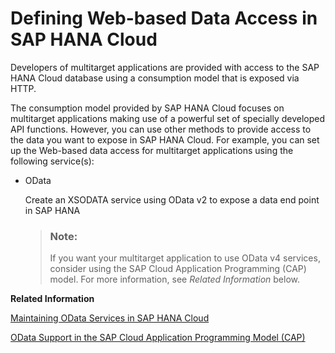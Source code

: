 <!-- loio651a4def506c454f9d9f70c5b2f66081 -->

# Defining Web-based Data Access in SAP HANA Cloud

Developers of multitarget applications are provided with access to the SAP HANA Cloud database using a consumption model that is exposed via HTTP.

The consumption model provided by SAP HANA Cloud focuses on multitarget applications making use of a powerful set of specially developed API functions. However, you can use other methods to provide access to the data you want to expose in SAP HANA Cloud. For example, you can set up the Web-based data access for multitarget applications using the following service\(s\):

-   OData

    Create an XSODATA service using OData v2 to expose a data end point in SAP HANA

    > ### Note:  
    > If you want your multitarget application to use OData v4 services, consider using the SAP Cloud Application Programming \(CAP\) model. For more information, see *Related Information* below.


**Related Information**  


[Maintaining OData Services in SAP HANA Cloud](maintaining-odata-services-in-sap-hana-cloud-78606fc.md "Define OData services for your Java and JavaScript multitarget applications in SAP HANA Cloud.")

[OData Support in the SAP Cloud Application Programming Model \(CAP\)](https://cap.cloud.sap/docs/advanced/odata)

